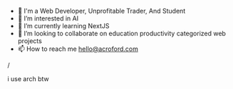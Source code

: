 - 👋 I'm a Web Developer, Unprofitable Trader, And Student
- 👀 I’m interested in AI
- 🌱 I’m currently learning NextJS
- 💞️ I’m looking to collaborate on education productivity categorized web projects
- 📫 How to reach me hello@acroford.com

<!---
IyaadDev/IyaadDev is a ✨ special ✨ repository because its `README.md` (this file) appears on your GitHub profile.
You can click the Preview link to take a look at your changes.
--->
<!-- ![IyaadDev Github Stats](https://github-readme-stats.vercel.app/api?username=IyaadDev&theme=onedark) --->/


i use arch btw

